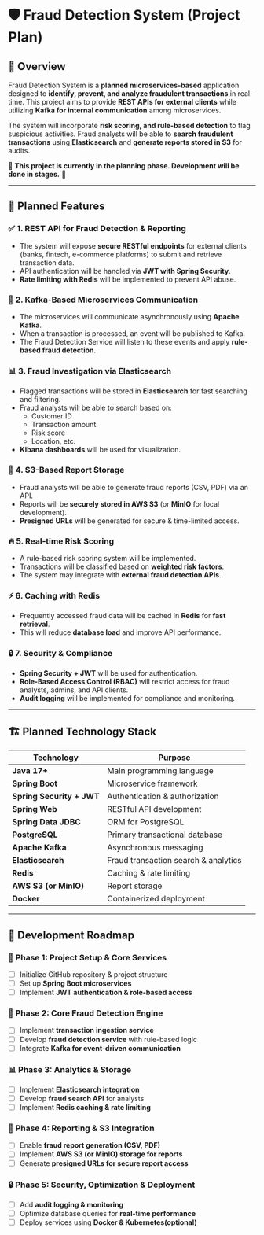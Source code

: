 # 🛡 Fraud Detection System (Project Plan)

## 📌 Overview
Fraud Detection System is a **planned microservices-based** application designed to **identify, prevent, and analyze fraudulent transactions** in real-time. This project aims to provide **REST APIs for external clients** while utilizing **Kafka for internal communication** among microservices.

The system will incorporate **risk scoring, and rule-based detection** to flag suspicious activities. Fraud analysts will be able to **search fraudulent transactions** using **Elasticsearch** and **generate reports stored in S3** for audits.

🚧 **This project is currently in the planning phase. Development will be done in stages.** 🚧

---

## 🎯 **Planned Features**

### ✅ **1. REST API for Fraud Detection & Reporting**
- The system will expose **secure RESTful endpoints** for external clients (banks, fintech, e-commerce platforms) to submit and retrieve transaction data.
- API authentication will be handled via **JWT with Spring Security**.
- **Rate limiting with Redis** will be implemented to prevent API abuse.

### 🔗 **2. Kafka-Based Microservices Communication**
- The microservices will communicate asynchronously using **Apache Kafka**.
- When a transaction is processed, an event will be published to Kafka.
- The Fraud Detection Service will listen to these events and apply **rule-based fraud detection**.

### 📊 **3. Fraud Investigation via Elasticsearch**
- Flagged transactions will be stored in **Elasticsearch** for fast searching and filtering.
- Fraud analysts will be able to search based on:
  - Customer ID
  - Transaction amount
  - Risk score
  - Location, etc.
- **Kibana dashboards** will be used for visualization.

### 📂 **4. S3-Based Report Storage**
- Fraud analysts will be able to generate fraud reports (CSV, PDF) via an API.
- Reports will be **securely stored in AWS S3** (or **MinIO** for local development).
- **Presigned URLs** will be generated for secure & time-limited access.

### 🔥 **5. Real-time Risk Scoring**
- A rule-based risk scoring system will be implemented.
- Transactions will be classified based on **weighted risk factors**.
- The system may integrate with **external fraud detection APIs**.

### ⚡ **6. Caching with Redis**
- Frequently accessed fraud data will be cached in **Redis** for **fast retrieval**.
- This will reduce **database load** and improve API performance.

### 🔒 **7. Security & Compliance**
- **Spring Security + JWT** will be used for authentication.
- **Role-Based Access Control (RBAC)** will restrict access for fraud analysts, admins, and API clients.
- **Audit logging** will be implemented for compliance and monitoring.

---

## 🏗️ **Planned Technology Stack**

| Technology                | Purpose |
|---------------------------|---------|
| **Java 17+**              | Main programming language |
| **Spring Boot**           | Microservice framework |
| **Spring Security + JWT** | Authentication & authorization |
| **Spring Web**            | RESTful API development |
| **Spring Data JDBC**      | ORM for PostgreSQL |
| **PostgreSQL**            | Primary transactional database |
| **Apache Kafka**          | Asynchronous messaging |
| **Elasticsearch**         | Fraud transaction search & analytics |
| **Redis**                 | Caching & rate limiting |
| **AWS S3 (or MinIO)**     | Report storage |
| **Docker**                | Containerized deployment |

---

## 📅 **Development Roadmap**

### 🏁 **Phase 1: Project Setup & Core Services**
- [ ] Initialize GitHub repository & project structure
- [ ] Set up **Spring Boot microservices**
- [ ] Implement **JWT authentication & role-based access**

### 🚀 **Phase 2: Core Fraud Detection Engine**
- [ ] Implement **transaction ingestion service**
- [ ] Develop **fraud detection service** with rule-based logic
- [ ] Integrate **Kafka for event-driven communication**

### 📊 **Phase 3: Analytics & Storage**
- [ ] Implement **Elasticsearch integration**
- [ ] Develop **fraud search API** for analysts
- [ ] Implement **Redis caching & rate limiting**

### 📂 **Phase 4: Reporting & S3 Integration**
- [ ] Enable **fraud report generation (CSV, PDF)**
- [ ] Implement **AWS S3 (or MinIO) storage for reports**
- [ ] Generate **presigned URLs for secure report access**

### 🔒 **Phase 5: Security, Optimization & Deployment**
- [ ] Add **audit logging & monitoring**
- [ ] Optimize database queries for **real-time performance**
- [ ] Deploy services using **Docker & Kubernetes(optional)**
